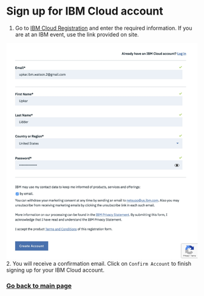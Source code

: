 # Sign up for IBM Cloud account

1. Go to [IBM Cloud Registration](https://console.bluemix.net/registration/) and enter the required information. If you are at an IBM event, use the link provided on site.

![IBM Sign up](assets/ibm-signup.jpg)
2. You will receive a confirmation email. Click on `Confirm Account` to finish signing up for your IBM Cloud account.

### [Go back to main page](README.md)

